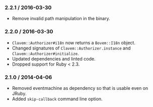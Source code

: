 ### 2.2.1 / 2016-03-30

* Remove invalid path manipulation in the binary.

### 2.2.0 / 2016-03-30

* `Clavem::Authorizer#i18n` now returns a `Bovem::I18n` object.
* Changed signatures of `Clavem::Authorizer.instance` and `Clavem::Authorizer#initialize`.
* Updated dependencies and linted code.
* Dropped support for Ruby < 2.3.

### 2.1.0 / 2014-04-06

* Removed eventmachine as dependency so that is usable even on JRuby.
* Added `skip-callback` command line option.